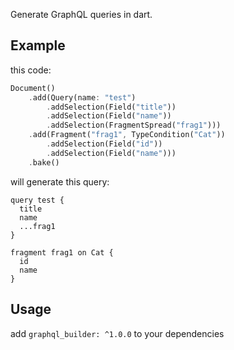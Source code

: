 Generate GraphQL queries in dart.

## Example
this code:
```dart
Document()
    .add(Query(name: "test")
        .addSelection(Field("title"))
        .addSelection(Field("name"))
        .addSelection(FragmentSpread("frag1")))
    .add(Fragment("frag1", TypeCondition("Cat"))
        .addSelection(Field("id"))
        .addSelection(Field("name")))
    .bake()
```
will generate this query:
```
query test {
  title
  name
  ...frag1
} 

fragment frag1 on Cat {
  id
  name
}
```

## Usage

add `graphql_builder: ^1.0.0` to your dependencies
